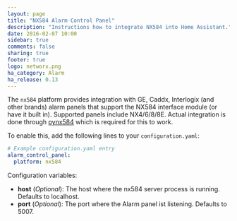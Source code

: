 ```yaml
---
layout: page
title: "NX584 Alarm Control Panel"
description: "Instructions how to integrate NX584 into Home Assistant."
date: 2016-02-07 10:00
sidebar: true
comments: false
sharing: true
footer: true
logo: networx.png
ha_category: Alarm
ha_release: 0.13
---
```


The `nx584` platform provides integration with GE, Caddx, Interlogix (and other brands) alarm panels that support the NX584 interface module (or have it built in). Supported panels include NX4/6/8/8E. Actual integration is done through [pynx584](http://github.com/kk7ds/pynx584) which is required for this to work.

To enable this, add the following lines to your `configuration.yaml`:

```yaml
# Example configuration.yaml entry
alarm_control_panel:
  platform: nx584
```

Configuration variables:

- **host** (*Optional*): The host where the nx584 server process is running. Defaults to localhost.
- **port** (*Optional*): The port where the Alarm panel ist listening. Defaults to 5007.

